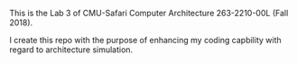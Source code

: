 This is the Lab 3 of CMU-Safari Computer Architecture 263-2210-00L (Fall 2018).

I create this repo with the purpose of enhancing my coding capbility with
regard to architecture simulation.